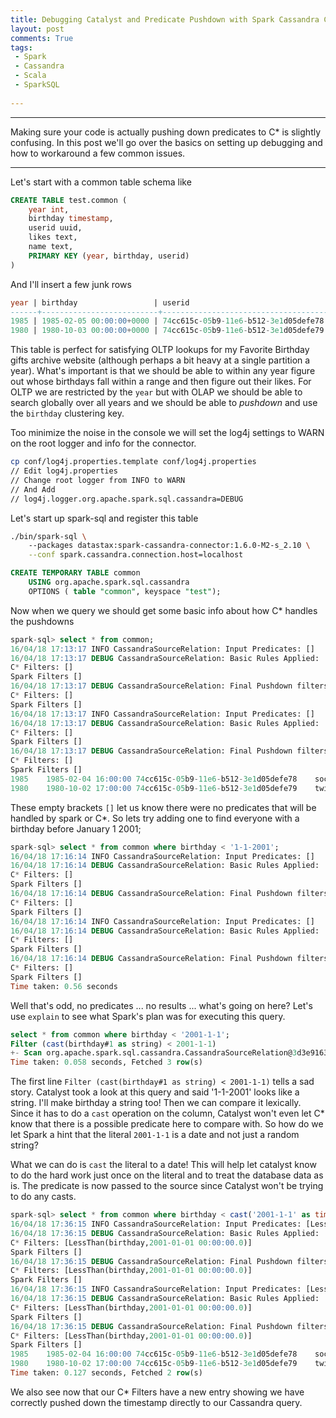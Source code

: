 ```yaml
---
title: Debugging Catalyst and Predicate Pushdown with Spark Cassandra Connector
layout: post
comments: True
tags:
 - Spark
 - Cassandra
 - Scala
 - SparkSQL
 
---
```


---
Making sure your code is actually pushing down predicates to C* is slightly confusing. In this
post we'll go over the basics on setting up debugging and how to workaround a few common issues.


---

Let's start with a common table schema like 

```sql
CREATE TABLE test.common (
    year int,
    birthday timestamp,
    userid uuid,
    likes text,
    name text,
    PRIMARY KEY (year, birthday, userid)
)
```

And I'll insert a few junk rows
```sql
year | birthday                 | userid                               | likes   | name
------+--------------------------+--------------------------------------+---------+-------------------
1985 | 1985-02-05 00:00:00+0000 | 74cc615c-05b9-11e6-b512-3e1d05defe78 |  soccer | Cristiano Ronaldo
1980 | 1980-10-03 00:00:00+0000 | 74cc615c-05b9-11e6-b512-3e1d05defe79 | twitter |   Kim Kardashian
```

This table is perfect for satisfying OLTP lookups for my Favorite Birthday gifts archive website 
(although perhaps a bit heavy at a single partition a year). What's important is that we should 
be able to within any year figure out whose birthdays fall within a range and then figure out
their likes. For OLTP we are restricted by the `year` but with OLAP we should be able to search
globally over all years and we should be able to *pushdown* and use the `birthday` clustering key.

Too minimize the noise in the console we will set the log4j settings to WARN on the root logger
and info for the connector.

```sh
cp conf/log4j.properties.template conf/log4j.properties
// Edit log4j.properties
// Change root logger from INFO to WARN 
// And Add
// log4j.logger.org.apache.spark.sql.cassandra=DEBUG

```

Let's start up spark-sql and register this table

```sh
./bin/spark-sql \   
    --packages datastax:spark-cassandra-connector:1.6.0-M2-s_2.10 \
    --conf spark.cassandra.connection.host=localhost
```

```sql
CREATE TEMPORARY TABLE common 
    USING org.apache.spark.sql.cassandra 
    OPTIONS ( table "common", keyspace "test");
```

Now when we query we should get some basic info about how C* handles the pushdowns

```sql
spark-sql> select * from common;
16/04/18 17:13:17 INFO CassandraSourceRelation: Input Predicates: []
16/04/18 17:13:17 DEBUG CassandraSourceRelation: Basic Rules Applied:
C* Filters: []
Spark Filters []
16/04/18 17:13:17 DEBUG CassandraSourceRelation: Final Pushdown filters:
C* Filters: []
Spark Filters []
16/04/18 17:13:17 INFO CassandraSourceRelation: Input Predicates: []
16/04/18 17:13:17 DEBUG CassandraSourceRelation: Basic Rules Applied:
C* Filters: []
Spark Filters []
16/04/18 17:13:17 DEBUG CassandraSourceRelation: Final Pushdown filters:
C* Filters: []
Spark Filters []
1985	1985-02-04 16:00:00	74cc615c-05b9-11e6-b512-3e1d05defe78	soccer	Cristiano Ronaldo
1980	1980-10-02 17:00:00	74cc615c-05b9-11e6-b512-3e1d05defe79	twitter	Kim Kardashian
```

These empty brackets `[]` let us know there were no predicates that will be handled by spark
or C*. So lets try adding one to find everyone with a birthday before January 1 2001;

```sql
spark-sql> select * from common where birthday < '1-1-2001';
16/04/18 17:16:14 INFO CassandraSourceRelation: Input Predicates: []
16/04/18 17:16:14 DEBUG CassandraSourceRelation: Basic Rules Applied:
C* Filters: []
Spark Filters []
16/04/18 17:16:14 DEBUG CassandraSourceRelation: Final Pushdown filters:
C* Filters: []
Spark Filters []
16/04/18 17:16:14 INFO CassandraSourceRelation: Input Predicates: []
16/04/18 17:16:14 DEBUG CassandraSourceRelation: Basic Rules Applied:
C* Filters: []
Spark Filters []
16/04/18 17:16:14 DEBUG CassandraSourceRelation: Final Pushdown filters:
C* Filters: []
Spark Filters []
Time taken: 0.56 seconds                                                                                     
```

Well that's odd, no predicates ... no results ... what's going on here? 
Let's use `explain` to see what Spark's plan was for executing this query.

```sql
select * from common where birthday < '2001-1-1';
Filter (cast(birthday#1 as string) < 2001-1-1)
+- Scan org.apache.spark.sql.cassandra.CassandraSourceRelation@3d3e9163[year#0,birthday#1,userid#2,likes#3,name#4]
Time taken: 0.058 seconds, Fetched 3 row(s)
```

The first line `Filter (cast(birthday#1 as string) < 2001-1-1)` tells a sad story. Catalyst took
a look at this query and said '1-1-2001' looks like a string. I'll make birthday a string too! Then
we can compare it lexically. Since it has to do a `cast` operation on the column, Catalyst won't
even let C* know that there is a possible predicate here to compare with. So how do we let
Spark a hint that the literal `2001-1-1` is a date and not just a random string? 

What we can do is `cast` the literal to a date! This will help let catalyst know to do the hard work
just once on the literal and to treat the database data as is. The predicate is now passed to the 
source since Catalyst won't be trying to do any casts.

```sql
spark-sql> select * from common where birthday < cast('2001-1-1' as timestamp);
16/04/18 17:36:15 INFO CassandraSourceRelation: Input Predicates: [LessThan(birthday,2001-01-01 00:00:00.0)]
16/04/18 17:36:15 DEBUG CassandraSourceRelation: Basic Rules Applied:
C* Filters: [LessThan(birthday,2001-01-01 00:00:00.0)]
Spark Filters []
16/04/18 17:36:15 DEBUG CassandraSourceRelation: Final Pushdown filters:
C* Filters: [LessThan(birthday,2001-01-01 00:00:00.0)]
Spark Filters []
16/04/18 17:36:15 INFO CassandraSourceRelation: Input Predicates: [LessThan(birthday,2001-01-01 00:00:00.0)]
16/04/18 17:36:15 DEBUG CassandraSourceRelation: Basic Rules Applied:
C* Filters: [LessThan(birthday,2001-01-01 00:00:00.0)]
Spark Filters []
16/04/18 17:36:15 DEBUG CassandraSourceRelation: Final Pushdown filters:
C* Filters: [LessThan(birthday,2001-01-01 00:00:00.0)]
Spark Filters []
1985	1985-02-04 16:00:00	74cc615c-05b9-11e6-b512-3e1d05defe78	soccer	Cristiano Ronaldo
1980	1980-10-02 17:00:00	74cc615c-05b9-11e6-b512-3e1d05defe79	twitter	Kim Kardashian
Time taken: 0.127 seconds, Fetched 2 row(s)
```

We also see now that our C* Filters have a new entry showing we have correctly pushed down the
timestamp directly to our Cassandra query.




